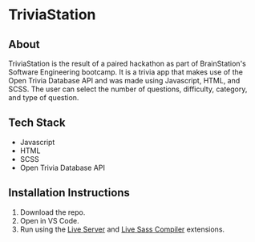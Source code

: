 # TriviaStation
## About
TriviaStation is the result of a paired hackathon as part of BrainStation's Software Engineering bootcamp. It is a trivia app that makes use of the Open Trivia Database API and was made using Javascript, HTML, and SCSS. 
The user can select the number of questions, difficulty, category, and type of question. 

## Tech Stack
- Javascript
- HTML
- SCSS
- Open Trivia Database API

## Installation Instructions
1. Download the repo.
2. Open in VS Code.
3. Run using the [Live Server](https://marketplace.visualstudio.com/items?itemName=ritwickdey.LiveServer) and [Live Sass Compiler](https://marketplace.visualstudio.com/items?itemName=ritwickdey.live-sass) extensions.
